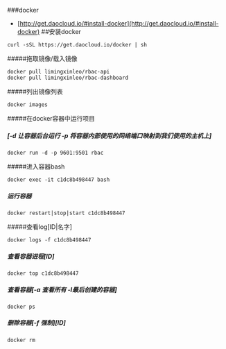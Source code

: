 ###docker
- [http://get.daocloud.io/#install-docker](http://get.daocloud.io/#install-docker)
##安装docker
```
curl -sSL https://get.daocloud.io/docker | sh
```
#####拖取镜像/载入镜像
```
docker pull limingxinleo/rbac-api
docker pull limingxinleo/rbac-dashboard
```
#####列出镜像列表
```
docker images
```
#####在docker容器中运行项目
##### [-d 让容器后台运行 -p 将容器内部使用的网络端口映射到我们使用的主机上]
```
docker run -d -p 9601:9501 rbac
```
#####进入容器bash
```
docker exec -it c1dc8b498447 bash
```
##### 运行容器
```
docker restart|stop|start c1dc8b498447
```
#####查看log[ID|名字]
```
docker logs -f c1dc8b498447
```
##### 查看容器进程[ID]
```
docker top c1dc8b498447
```
##### 查看容器[-a 查看所有 -l最后创建的容器]
```
docker ps 
```
##### 删除容器[-f 强制][ID]
```
docker rm 
```
